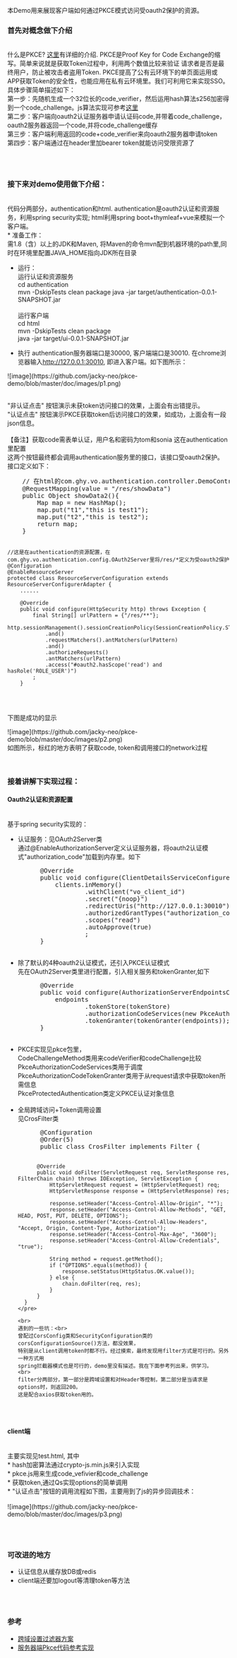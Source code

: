 本Demo用来展现客户端如何通过PKCE模式访问受oauth2保护的资源。

<h3>首先对概念做下介绍</h3>
  <br>
    什么是PKCE? <a href="https://tools.ietf.org/html/rfc7636" target="_blank">这里</a>有详细的介绍. PKCE是Proof Key for Code Exchange的缩写。简单来说就是获取Token过程中，利用两个数值比较来验证
请求者是否是最终用户，防止被攻击者盗用Token. PKCE提高了公有云环境下的单页面运用或APP获取Token的安全性，也能应用在私有云环境里。我们可利用它来实现SSO。 <br>
  具体步骤简单描述如下：<br>
  第一步：先随机生成一个32位长的code_verifier，然后运用hash算法s256加密得到一个code_challenge。js算法实现可参考<a href="https://tonyxu.io/zh/posts/2018/oauth2-pkce-flow/">这里</a><br>
  第二步：客户端向oauth2认证服务器申请认证码code,并带着code_challenge，oauth2服务器返回一个code,并将code_challenge缓存<br>
  第三步：客户端利用返回的code+code_verifier来向oauth2服务器申请token<br>
  第四步：客户端通过在header里加bearer token就能访问受限资源了<br>
 
<br><br>
<h3>接下来对demo使用做下介绍：</h3>
<br>
代码分两部分，authentication和html. authentication是oauth2认证和资源服务，利用spring security实现; html利用spring boot+thymleaf+vue来模拟一个客户端。<br>
* 准备工作：<br>
  需1.8（含）以上的JDK和Maven, 将Maven的命令mvn配到机器环境的path里,同时在环境里配置JAVA_HOME指向JDK所在目录<br> 

* 运行：<br>
  运行认证和资源服务<br>
  cd authentication <br>
  mvn -DskipTests clean package
  java -jar target/authentication-0.0.1-SNAPSHOT.jar
  <br><br>
  运行客户端<br>
  cd html <br>
  mvn -DskipTests clean package <br>
  java -jar target/ui-0.0.1-SNAPSHOT.jar <br>
  
* 执行
  authentication服务器端口是30000, 客户端端口是30010. 在chrome浏览器输入<font style="text-decoration:none">http://127.0.0.1:30010</font>, 即进入客户端。如下图所示：
<p>
  ![image](https://github.com/jacky-neo/pkce-demo/blob/master/doc/images/p1.png)
</p>

  <br>
  "非认证点击" 按钮演示未获token访问接口的效果，上面会有出错提示。<br>
  "认证点击" 按钮演示PKCE获取token后访问接口的效果，如成功，上面会有一段json信息。<br>
  <br>
  【备注】获取code需表单认证，用户名和密码为tom和sonia 这在authentication里配置
  <br>
  这两个按钮最终都会调用authentication服务里的接口，该接口受oauth2保护。接口定义如下：<br>
  <pre>
    // 在html的com.ghy.vo.authentication.controller.DemoController里
    @RequestMapping(value = "/res/showData")
    public Object showData2(){
        Map<String,String> map = new HashMap<String,String>();
        map.put("t1","this is test1");
        map.put("t2","this is test2");
        return map;
    }

    //这是在authentication的资源配置，在com.ghy.vo.authentication.config.OAuth2Server里将/res/*定义为受oauth2保护
    @Configuration
    @EnableResourceServer
    protected class ResourceServerConfiguration extends ResourceServerConfigurerAdapter {
        ......

        @Override
        public void configure(HttpSecurity http) throws Exception {
            final String[] urlPattern = {"/res/**"};
            http.sessionManagement().sessionCreationPolicy(SessionCreationPolicy.STATELESS)
                .and()
                .requestMatchers().antMatchers(urlPattern)
                .and()
                .authorizeRequests()
                .antMatchers(urlPattern)
                .access("#oauth2.hasScope('read') and hasRole('ROLE_USER')")
            ;
        }

  </pre>

  下图是成功的显示
  <p>
    ![image](https://github.com/jacky-neo/pkce-demo/blob/master/doc/images/p2.png)
    <br>
    如图所示，标红的地方表明了获取code, token和调用接口的network过程
  </p>
 
<br>
<h3>接着讲解下实现过程：</h3>
<p>
  <h4>
Oauth2认证和资源配置
  </h4>
<br>
基于spring security实现的：
<ul>
  <li>
    认证服务：见OAuth2Server类<br>
    通过@EnableAuthorizationServer定义认证服务器，将oauth2认证模式"authorization_code"加载到内存里。如下
    <pre>
      @Override
      public void configure(ClientDetailsServiceConfigurer clients) throws Exception {
          clients.inMemory()
                  .withClient("vo_client_id")
                  .secret("{noop}")
                  .redirectUris("http://127.0.0.1:30010")
                  .authorizedGrantTypes("authorization_code")
                  .scopes("read")
                  .autoApprove(true)
                  ;
      }
    </pre>

  </li>

  <li>
    除了默认的4种oauth2认证模式，还引入PKCE认证模式<br>
    先在OAuth2Server类里进行配置，引入相关服务和tokenGranter,如下
    <pre>
      @Override
      public void configure(AuthorizationServerEndpointsConfigurer endpoints) {
          endpoints
                  .tokenStore(tokenStore)
                  .authorizationCodeServices(new PkceAuthorizationCodeServices(endpoints.getClientDetailsService(), passwordEncoder))
                  .tokenGranter(tokenGranter(endpoints));
      }  
    </pre>
  </li>

  <li>
    PKCE实现见pkce包里，<br>
    CodeChallengeMethod类用来codeVerifier和codeChallenge比较<br>
    PkceAuthorizationCodeServices类用于调度<br>
    PkceAuthorizationCodeTokenGranter类用于从request请求中获取token所需信息<br>
    PkceProtectedAuthentication类定义PKCE认证对象信息<br>
  </li>

  <br>
  <li>
    全局跨域访问+Token调用设置
    <br>
    见CrosFilter类<br>
    <pre>
      @Configuration
      @Order(5)
      public class CrosFilter implements Filter {
      
          @Override
          public void doFilter(ServletRequest req, ServletResponse res, FilterChain chain) throws IOException, ServletException {
              HttpServletRequest request = (HttpServletRequest) req;
              HttpServletResponse response = (HttpServletResponse) res;
      
              response.setHeader("Access-Control-Allow-Origin", "*");
              response.setHeader("Access-Control-Allow-Methods", "GET, HEAD, POST, PUT, DELETE, OPTIONS");
              response.setHeader("Access-Control-Allow-Headers", "Accept, Origin, Content-Type, Authorization");
              response.setHeader("Access-Control-Max-Age", "3600");
              response.setHeader("Access-Control-Allow-Credentials", "true");
      
              String method = request.getMethod();
              if ("OPTIONS".equals(method)) {
                  response.setStatus(HttpStatus.OK.value());
              } else {
                  chain.doFilter(req, res);
              }
          }
      }
    </pre>
    
    <br>
    遇到的一些坑：<br>
    曾配过CorsConfig类和SecurityConfiguration类的corsConfigurationSource()方法，都没效果，
    特别是从client调用token时都不行。经过摸索，最终发现用filter方式是可行的。另外一种方式用
    spring拦截器模式也是可行的，demo里没有描述。我在下面参考列出来，供学习。
    <br>
    filter分两部分，第一部分是跨域设置和对Header等控制，第二部分是当请求是options时，则返回200。
    这是配合axios获取token用的。

  </li>

</ul>
</p>

<p>
  <h4>client端</h4>
<br>
   主要实现见test.html, 其中<br>
   * hash加密算法通过crypto-js.min.js来引入实现<br>
   * pkce.js用来生成code_vefivier和code_challenge<br>
   * 获取token,通过Qs实现options的简单调用<br>
   * "认证点击"按钮的调用流程如下图，主要用到了js的异步回调技术：<br><br>
  ![image](https://github.com/jacky-neo/pkce-demo/blob/master/doc/images/p3.png)
</p>


<br><br>
<h3>可改进的地方</h3>
<ul>
  <li>
    认证信息从缓存放DB或redis
  </li>
  <li>
    client端还要加logout等清理token等方法
  </li>

</ul>

<br><br>
<h3>参考</h3>
<ul>
  <li>
    <a href="https://www.jianshu.com/p/1ad4358beff7">跨域设置过滤器方案</a>
  </li>
  <li>
    <a href="https://sultanov.dev/blog/authorization-code-flow-with-pkce-in-spring-security-oauth/">服务器端Pkce代码参考实现</a>
  </li>

</ul>

